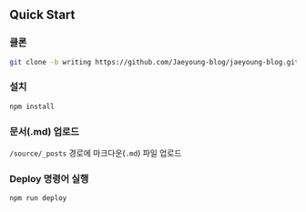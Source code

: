 ## Quick Start

### 클론

```bash
git clone -b writing https://github.com/Jaeyoung-blog/jaeyoung-blog.github.io
```

### 설치

```bash
npm install
```

### 문서(.md) 업로드

`/source/_posts` 경로에 마크다운(`.md`) 파일 업로드

### Deploy 명령어 실행

```bash
npm run deploy
```

